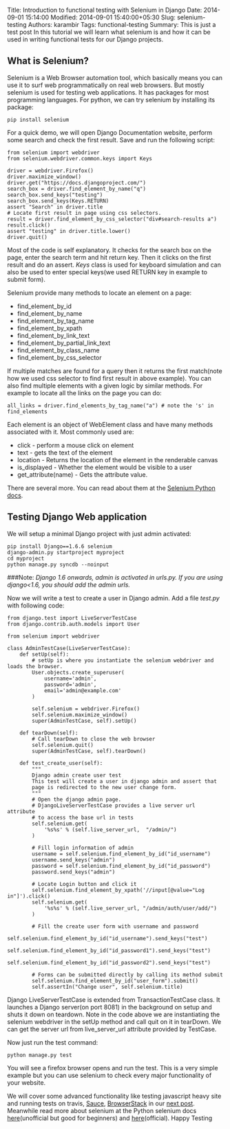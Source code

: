Title: Introduction to functional testing with Selenium in Django
Date: 2014-09-01 15:14:00
Modified: 2014-09-01 15:40:00+05:30
Slug: selenium-testing
Authors: karambir
Tags: functional-testing
Summary: This is just a test post
In this tutorial we will learn what selenium is and how it can be used in writing functional tests for our Django projects.

What is Selenium?
----------------
Selenium is a Web Browser automation tool, which basically means you can use it to surf web programmatically on real web browsers. But mostly selenium is used for testing web applications. It has packages for most programming languages. For python, we can try selenium by installing its package:

    pip install selenium

For a quick demo, we will open Django Documentation website, perform some search and check the first result. Save and run the following script:

    from selenium import webdriver
    from selenium.webdriver.common.keys import Keys

    driver = webdriver.Firefox()
    driver.maximize_window()
    driver.get("https://docs.djangoproject.com/")
    search_box = driver.find_element_by_name("q")
    search_box.send_keys("testing")
    search_box.send_keys(Keys.RETURN)
    assert "Search" in driver.title
    # Locate first result in page using css selectors.
    result = driver.find_element_by_css_selector("div#search-results a")
    result.click()
    assert "testing" in driver.title.lower()
    driver.quit()

Most of the code is self explanatory. It checks for the search box on the page, enter the search term and hit return key. Then it clicks on the first result and do an assert. *Keys* class is used for keyboard simulation and can also be used to enter special keys(we used RETURN key in example to submit form).

Selenium provide many methods to locate an element on a page:

+ find_element_by_id
+ find_element_by_name
+ find_element_by_tag_name
+ find_element_by_xpath
+ find_element_by_link_text
+ find_element_by_partial_link_text
+ find_element_by_class_name
+ find_element_by_css_selector

If multiple matches are found for a query then it returns the first match(note how we used css selector to find first result in above example). You can also find multiple elements with a given logic by similar methods. For example to locate all the links on the page you can do:

    all_links = driver.find_elements_by_tag_name("a") # note the 's' in find_elements

Each element is an object of WebElement class and have many methods associated with it. Most commonly used are:

+ click - perform a mouse click on element
+ text - gets the text of the element
+ location - Returns the location of the element in the renderable canvas
+ is_displayed - Whether the element would be visible to a user
+ get_attribute(name) - Gets the attribute value.

There are several more. You can read about them at the [Selenium Python docs](http://selenium.googlecode.com/svn/trunk/docs/api/py/webdriver_remote/selenium.webdriver.remote.webelement.html).

Testing Django Web application
---------------------

We will setup a minimal Django project with just admin activated:

    pip install Django==1.6.6 selenium
    django-admin.py startproject myproject
    cd myproject
    python manage.py syncdb --noinput

###Note:
*Django 1.6 onwards, admin is activated in urls.py. If you are using django<1.6, you should add the admin urls.*

Now we will write a test to create a user in Django admin. Add a file *test.py* with following code:

    from django.test import LiveServerTestCase
    from django.contrib.auth.models import User

    from selenium import webdriver

    class AdminTestCase(LiveServerTestCase):
        def setUp(self):
            # setUp is where you instantiate the selenium webdriver and loads the browser.
            User.objects.create_superuser(
                username='admin',
                password='admin',
                email='admin@example.com'
            )

            self.selenium = webdriver.Firefox()
            self.selenium.maximize_window()
            super(AdminTestCase, self).setUp()

        def tearDown(self):
            # Call tearDown to close the web browser
            self.selenium.quit()
            super(AdminTestCase, self).tearDown()

        def test_create_user(self):
            """
            Django admin create user test
            This test will create a user in django admin and assert that
            page is redirected to the new user change form.
            """
            # Open the django admin page.
            # DjangoLiveServerTestCase provides a live server url attribute
            # to access the base url in tests
            self.selenium.get(
                '%s%s' % (self.live_server_url,  "/admin/")
            )

            # Fill login information of admin
            username = self.selenium.find_element_by_id("id_username")
            username.send_keys("admin")
            password = self.selenium.find_element_by_id("id_password")
            password.send_keys("admin")

            # Locate Login button and click it
            self.selenium.find_element_by_xpath('//input[@value="Log in"]').click()
            self.selenium.get(
                '%s%s' % (self.live_server_url, "/admin/auth/user/add/")
            )

            # Fill the create user form with username and password
            self.selenium.find_element_by_id("id_username").send_keys("test")
            self.selenium.find_element_by_id("id_password1").send_keys("test")
            self.selenium.find_element_by_id("id_password2").send_keys("test")

            # Forms can be submitted directly by calling its method submit
            self.selenium.find_element_by_id("user_form").submit()
            self.assertIn("Change user", self.selenium.title)

Django LiveServerTestCase is extended from TransactionTestCase class. It launches a Django server(on port 8081) in the background on setup and shuts it down on teardown. Note in the code above we are instantiating the selenium webdriver in the setUp method and call quit on it in tearDown. We can get the server url from live_server_url attribute provided by TestCase.

Now just run the test command:

    python manage.py test

You will see a firefox browser opens and run the test. This is a very simple example but you can use selenium to check every major functionality of your website.

We will cover some advanced functionality like testing javascript heavy site and running tests on travis, [Sauce](https://saucelabs.com), [BrowserStack](https://www.browserstack.com) in our [next post](http://agiliq.com/blog/2014/09/advanced-functional-testing-with-selenium/). Meanwhile read more about selenium at the Python selenium docs [here](http://selenium-python.readthedocs.org/index.html)(unofficial but good for beginners) and [here](http://selenium.googlecode.com/svn/trunk/docs/api/py/index.html)(official). Happy Testing


